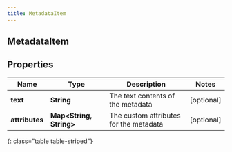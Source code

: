 ```yaml
---
title: MetadataItem
---
```

## MetadataItem


## Properties

| Name | Type | Description | Notes |
| ------------ | ------------- | ------------- | ------------- |
| **text** | <!----><!---->**String**<!----> | The text contents of the metadata |  [optional] |
| **attributes** | <!----><!---->**Map&lt;String, String&gt;**<!----> | The custom attributes for the metadata |  [optional] |
{: class="table table-striped"}




